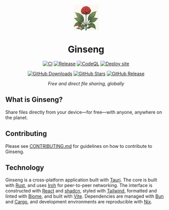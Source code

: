 <div align="center">

<img src="src-tauri/icons/128x128.png" alt="Ginseng" width="80" height="80">

# Ginseng

[![CI](https://github.com/alDuncanson/ginseng/actions/workflows/ci.yml/badge.svg)](https://github.com/alDuncanson/ginseng/actions/workflows/ci.yml)
[![Release](https://github.com/alDuncanson/ginseng/actions/workflows/release.yml/badge.svg)](https://github.com/alDuncanson/ginseng/releases)
[![CodeQL](https://github.com/alDuncanson/Ginseng/actions/workflows/github-code-scanning/codeql/badge.svg)](https://github.com/alDuncanson/Ginseng/actions/workflows/github-code-scanning/codeql)
[![Deploy site](https://github.com/alDuncanson/Ginseng/actions/workflows/static.yml/badge.svg)](https://github.com/alDuncanson/Ginseng/actions/workflows/static.yml)

[![GitHub Downloads](https://img.shields.io/github/downloads/alDuncanson/ginseng/total?style=flat-square)](https://github.com/alDuncanson/ginseng/releases)
[![GitHub Stars](https://img.shields.io/github/stars/alDuncanson/ginseng?style=flat-square)](https://github.com/alDuncanson/ginseng/stargazers)
[![GitHub Release](https://img.shields.io/github/v/release/alDuncanson/ginseng?include_prereleases&style=flat-square)](https://github.com/alDuncanson/ginseng/releases)

*Free and direct file sharing, globally*

</div>

## What is Ginseng?

Share files directly from your device—for free—with anyone, anywhere on the planet.

## Contributing

Please see [CONTRIBUTING.md](CONTRIBUTING.md) for guidelines on how to contribute to Ginseng.

## Technology

Ginseng is a cross-platform application built with [Tauri](https://v2.tauri.app/). The core is built with [Rust](https://rust-lang.org/), and uses [Iroh](https://www.iroh.computer/) for peer-to-peer networking. The interface is constructed with [React](https://react.dev/) and [shadcn](https://ui.shadcn.com/), styled with [Tailwind](https://tailwindcss.com/), formatted and linted with [Biome](https://biomejs.dev/), and built with [Vite](https://vite.dev/). Dependencies are managed with [Bun](https://bun.sh/) and [Cargo](https://doc.rust-lang.org/stable/cargo/), and development environments are reproducible with [Nix](https://nixos.org/).